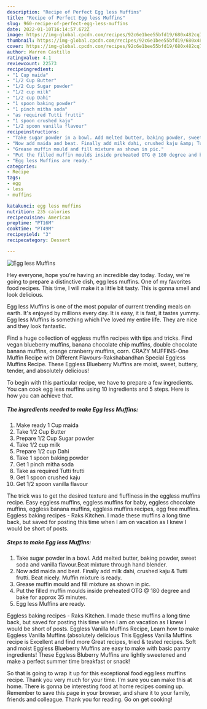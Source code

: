 ```yaml
---
description: "Recipe of Perfect Egg less Muffins"
title: "Recipe of Perfect Egg less Muffins"
slug: 960-recipe-of-perfect-egg-less-muffins
date: 2022-01-10T16:14:57.672Z
image: https://img-global.cpcdn.com/recipes/92c6e1bee55bfd19/680x482cq70/egg-less-muffins-recipe-main-photo.jpg
thumbnail: https://img-global.cpcdn.com/recipes/92c6e1bee55bfd19/680x482cq70/egg-less-muffins-recipe-main-photo.jpg
cover: https://img-global.cpcdn.com/recipes/92c6e1bee55bfd19/680x482cq70/egg-less-muffins-recipe-main-photo.jpg
author: Warren Castillo
ratingvalue: 4.1
reviewcount: 22573
recipeingredient:
- "1 Cup maida"
- "1/2 Cup Butter"
- "1/2 Cup Sugar powder"
- "1/2 cup milk"
- "1/2 cup Dahi"
- "1 spoon baking powder"
- "1 pinch mitha soda"
- "as required Tutti frutti"
- "1 spoon crushed kaju"
- "1/2 spoon vanilla flavour"
recipeinstructions:
- "Take sugar powder in a bowl. Add melted butter, baking powder, sweet soda and vanilla flavour.Beat mixture through hand blender."
- "Now add maida and beat. Finally add milk dahi, crushed kaju &amp; Tutti frutti. Beat nicely. Muffin mixture is ready."
- "Grease muffin mould and fill mixture as shown in pic."
- "Put the filled muffin moulds inside preheated OTG @ 180 degree and bake for approx 35 minutes."
- "Egg less Muffins are ready."
categories:
- Recipe
tags:
- egg
- less
- muffins

katakunci: egg less muffins 
nutrition: 235 calories
recipecuisine: American
preptime: "PT16M"
cooktime: "PT49M"
recipeyield: "3"
recipecategory: Dessert

---
```



![Egg less Muffins](https://img-global.cpcdn.com/recipes/92c6e1bee55bfd19/680x482cq70/egg-less-muffins-recipe-main-photo.jpg)

Hey everyone, hope you're having an incredible day today. Today, we're going to prepare a distinctive dish, egg less muffins. One of my favorites food recipes. This time, I will make it a little bit tasty. This is gonna smell and look delicious.

Egg less Muffins is one of the most popular of current trending meals on earth. It's enjoyed by millions every day. It is easy, it is fast, it tastes yummy. Egg less Muffins is something which I've loved my entire life. They are nice and they look fantastic.

Find a huge collection of eggless muffin recipes with tips and tricks. Find vegan blueberry muffins, banana chocolate chip muffins, double chocolate banana muffins, orange cranberry muffins, corn. CRAZY MUFFINS-One Muffin Recipe with Different Flavours-Rakshabandhan Special Eggless Muffins Recipe. These Eggless Blueberry Muffins are moist, sweet, buttery, tender, and absolutely delicious!


To begin with this particular recipe, we have to prepare a few ingredients. You can cook egg less muffins using 10 ingredients and 5 steps. Here is how you can achieve that.

<!--inarticleads1-->

##### The ingredients needed to make Egg less Muffins:

1. Make ready 1 Cup maida
1. Take 1/2 Cup Butter
1. Prepare 1/2 Cup Sugar powder
1. Take 1/2 cup milk
1. Prepare 1/2 cup Dahi
1. Take 1 spoon baking powder
1. Get 1 pinch mitha soda
1. Take as required Tutti frutti
1. Get 1 spoon crushed kaju
1. Get 1/2 spoon vanilla flavour


The trick was to get the desired texture and fluffiness in the eggless muffins recipe. Easy eggless muffins, eggless muffins for baby, eggless chocolate muffins, eggless banana muffins, eggless muffins recipes, egg free muffins. Eggless baking recipes - Raks Kitchen. I made these muffins a long time back, but saved for posting this time when I am on vacation as I knew I would be short of posts. 

<!--inarticleads2-->

##### Steps to make Egg less Muffins:

1. Take sugar powder in a bowl. Add melted butter, baking powder, sweet soda and vanilla flavour.Beat mixture through hand blender.
1. Now add maida and beat. Finally add milk dahi, crushed kaju &amp; Tutti frutti. Beat nicely. Muffin mixture is ready.
1. Grease muffin mould and fill mixture as shown in pic.
1. Put the filled muffin moulds inside preheated OTG @ 180 degree and bake for approx 35 minutes.
1. Egg less Muffins are ready.


Eggless baking recipes - Raks Kitchen. I made these muffins a long time back, but saved for posting this time when I am on vacation as I knew I would be short of posts. Eggless Vanilla Muffins Recipe, Learn how to make Eggless Vanilla Muffins (absolutely delicious This Eggless Vanilla Muffins recipe is Excellent and find more Great recipes, tried &amp; tested recipes. Soft and moist Eggless Blueberry Muffins are easy to make with basic pantry ingredients! These Eggless Bluberry Muffins are lightly sweetened and make a perfect summer time breakfast or snack! 

So that is going to wrap it up for this exceptional food egg less muffins recipe. Thank you very much for your time. I'm sure you can make this at home. There is gonna be interesting food at home recipes coming up. Remember to save this page in your browser, and share it to your family, friends and colleague. Thank you for reading. Go on get cooking!
